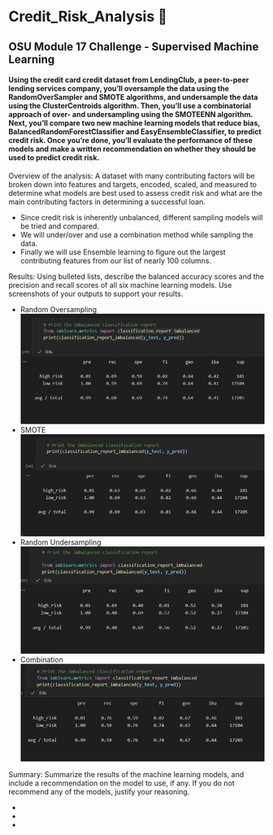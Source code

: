 # Credit_Risk_Analysis :house_with_garden:

## OSU Module 17 Challenge - Supervised Machine Learning


#### Using the credit card credit dataset from LendingClub, a peer-to-peer lending services company, you’ll oversample the data using the RandomOverSampler and SMOTE algorithms, and undersample the data using the ClusterCentroids algorithm. Then, you’ll use a combinatorial approach of over- and undersampling using the SMOTEENN algorithm. Next, you’ll compare two new machine learning models that reduce bias, BalancedRandomForestClassifier and EasyEnsembleClassifier, to predict credit risk. Once you’re done, you’ll evaluate the performance of these models and make a written recommendation on whether they should be used to predict credit risk.


Overview of the analysis: A dataset with many contributing factors will be broken down into features and targets, encoded, scaled, and measured to determine what models are best used to assess credit risk and what are the main contributing factors in determining a successful loan.

  * Since credit risk is inherently unbalanced, different sampling models will be tried and compared.
  * We will under/over and use a combination method while sampling the data.
  * Finally we will use Ensemble learning to figure out the largest contributing features from our list of nearly 100 columns.

Results: Using bulleted lists, describe the balanced accuracy scores and the precision and recall scores of all six machine learning models. Use screenshots of your outputs to support your results.

  * Random Oversampling
  ![](Resources/random_over.PNG)
  * SMOTE
  ![](Resources/smote.PNG)
  * Random Undersampling
  ![](Resources/under.PNG)
  * Combination
  ![](Resources/combo.PNG)

Summary: Summarize the results of the machine learning models, and include a recommendation on the model to use, if any. If you do not recommend any of the models, justify your reasoning.

  *
  *
  *
